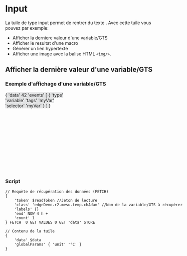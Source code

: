 # Input

La tuile de type input permet de rentrer du texte . Avec cette tuile vous pouvez par exemple:
 * Afficher la derniere valeur d'une variable/GTS
 * Afficher le resultat d'une macro
 * Générer un lien hypertexte
 * Afficher une image avec la balise HTML ```<img/>```.


## Afficher la dernière valeur d'une variable/GTS

### Exemple d'affichage d'une variable/GTS

<div style="width: 200px; height:250px;">
<discovery-tile url="https://sandbox.senx.io/api/v0/exec" type="input:text">
    { 'data' 42  'events' [
    { 'type' 'variable' 'tags' 'myVar' 'selector' 'myVar' }
    ] }
</discovery-tile>
</div>

### Script

<div style="min-height: 300px; width: 800px;">
<warp-view-editor url="https://warp.senx.io/api/v0/exec" width-px=800 theme="dark" id="editor horizontal-layout="false" show-result="false" show-execute="false" > 

    // Requète de récupération des données (FETCH)
    { 
        'token' $readToken //Jeton de lecture
        'class' 'edgeDemo.r2.mesu.temp.chAdam' //Nom de la variable/GTS à récupèrer
        'labels' {} 
        'end' NOW 4 h + 
        'count' 1 
    } FETCH  0 GET VALUES 0 GET 'data' STORE 

    // Contenu de la tuile
    { 
        'data' $data 
        'globalParams' { 'unit' '°C' }
    }

</warp-view-editor>

<style>
    discovery-tile {
        border: black;
        border-width:  1px;
        background-color: #3A3C4622;
        border-radius: 50px;
    }
</style>
